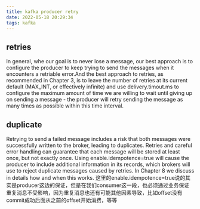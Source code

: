 ```yaml
---
title: kafka producer retry
date: 2022-05-18 20:29:34
tags: kafka
---
```


## retries
In general, whe our goal is to never lose a message, our best approach is to configure the producer to keep trying to send the messages when it encounters a retriable error.And the best approach to retries, as recommended in Chapter 3, is to leave the number of retries at its current default (MAX_INT, or effectively infinite) and use delivery.timout.ms to configure the maximum amount of time we are willing to wait until giving up on sending a message - the producer will retry sending the message as many times as possible within this time interval.

## duplicate
Retrying to send a failed message includes a risk that both messages were successfully written to the broker, leading to duplicates. Retries and careful error handling can guarantee that each message will be stored at least once, but not exactly once. Using enable.idempotence=true will cause the producer to include additional information in its records, which brokers will use to reject duplicate messages caused by retries. In Chapter 8 we discuss in details how and when this works.
这里的enable.idempotence=true说的其实是producer这边的保证，但是在我们consumer这一段，也必须通过业务保证重复消息不受影响，因为重复消息也还有可能其他因素导致，比如offset没有commit成功后面从之前的offset开始消费，等等